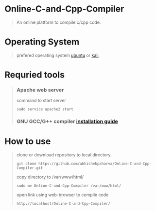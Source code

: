 # Online-C-and-Cpp-Compiler
> An online platform to compile c/cpp code.

# Operating System
> prefered operating system [ubuntu](https://www.ubuntu.com/) or [kali](https://www.kali.org/downloads/).

# Requried tools
> ### Apache web server
> command to start server
> ```
> sudo service apache2 start
>```
> ### GNU GCC/G++ compiler [installation guide](https://help.ubuntu.com/community/InstallingCompilers)

# How to use
> clone or download repository to local directory.
> ```
> git clone https://github.com/abhishekpaharva/Online-C-and-Cpp-Compiler.git
> ```
> copy directory to /var/www/html/
> ```
> sudo mv Online-C-and-Cpp-Compiler /var/www/html/
> ```
> open link using web-browser to compile code
> ```
> http://localhost/Online-C-and-Cpp-Compiler/
> ```
